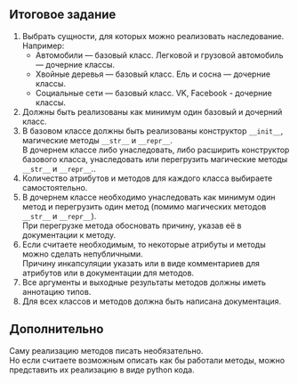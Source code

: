 ## Итоговое задание

1. Выбрать сущности, для которых можно реализовать наследование.  
    Например:
    - Автомобили — базовый класс. Легковой и грузовой автомобиль — дочерние классы. 
    - Хвойные деревья — базовый класс. Ель и сосна — дочерние классы. 
    - Социальные сети — базовый класс. VK, Facebook - дочерние классы.
1. Должны быть реализованы как минимум один базовый и дочерний класс.
1. В базовом классе должны быть реализованы конструктор `__init__`, магические методы `__str__` и `__repr__`.  
   В дочернем классе либо унаследовать, либо расширить конструктор базового класса, унаследовать или перегрузить магические методы `__str__` и `__repr__`.. 
1. Количество атрибутов и методов для каждого класса выбираете самостоятельно.
1. В дочернем классе необходимо унаследовать как минимум один метод и перегрузить один метод (помимо магических методов `__str__` и `__repr__`).  
   При перегрузке метода обосновать причину, указав её в документации к методу.
1. Если считаете необходимым, то некоторые атрибуты и методы можно сделать непубличными.  
   Причину инкапсуляции указать или в виде комментариев для атрибутов или в документации для методов.
1. Все аргументы и выходные результаты методов должны иметь аннотацию типов.
1. Для всех классов и методов должна быть написана документация. 

## Дополнительно
Саму реализацию методов писать необязательно.  
Но если считаете возможным описать как бы работали методы, можно представить их реализацию в виде python кода.
